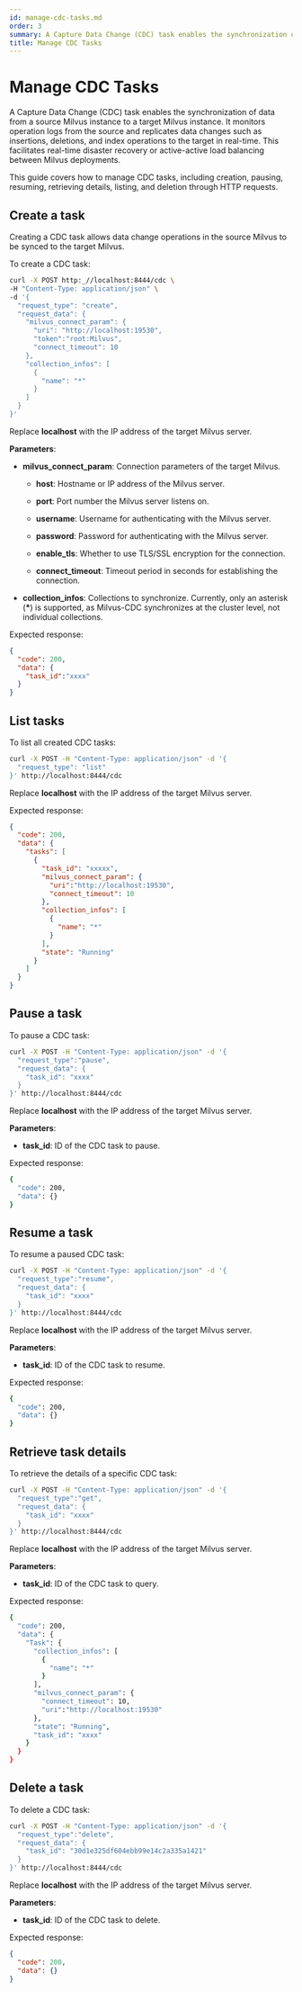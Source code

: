 ```yaml
---
id: manage-cdc-tasks.md
order: 3
summary: A Capture Data Change (CDC) task enables the synchronization of data from a source Milvus instance to a target Milvus instance.
title: Manage CDC Tasks
---
```


# Manage CDC Tasks

A Capture Data Change (CDC) task enables the synchronization of data from a source Milvus instance to a target Milvus instance. It monitors operation logs from the source and replicates data changes such as insertions, deletions, and index operations to the target in real-time. This facilitates real-time disaster recovery or active-active load balancing between Milvus deployments.

This guide covers how to manage CDC tasks, including creation, pausing, resuming, retrieving details, listing, and deletion through HTTP requests.

## Create a task

Creating a CDC task allows data change operations in the source Milvus to be synced to the target Milvus.

To create a CDC task:

```bash
curl -X POST http:_//localhost:8444/cdc \
-H "Content-Type: application/json" \
-d '{
  "request_type": "create",
  "request_data": {
    "milvus_connect_param": {
      "uri": "http://localhost:19530",
      "token":"root:Milvus",
      "connect_timeout": 10
    },
    "collection_infos": [
      {
        "name": "*"
      }
    ]
  }
}'
```

Replace __localhost__ with the IP address of the target Milvus server.

__Parameters__:

- __milvus_connect_param__: Connection parameters of the target Milvus.

    - __host__: Hostname or IP address of the Milvus server.

    - __port__: Port number the Milvus server listens on.

    - __username__: Username for authenticating with the Milvus server.

    - __password__: Password for authenticating with the Milvus server.

    - __enable_tls__: Whether to use TLS/SSL encryption for the connection.

    - __connect_timeout__: Timeout period in seconds for establishing the connection.

- __collection_infos__: Collections to synchronize. Currently, only an asterisk (__*__) is supported, as Milvus-CDC synchronizes at the cluster level, not individual collections.

Expected response:

```json
{
  "code": 200,
  "data": {
    "task_id":"xxxx"
  }
}
```

## List tasks

To list all created CDC tasks:

```bash
curl -X POST -H "Content-Type: application/json" -d '{
  "request_type": "list"
}' http://localhost:8444/cdc
```

Replace __localhost__ with the IP address of the target Milvus server.

Expected response:

```json
{
  "code": 200,
  "data": {
    "tasks": [
      {
        "task_id": "xxxxx",
        "milvus_connect_param": {
          "uri":"http://localhost:19530",
          "connect_timeout": 10
        },
        "collection_infos": [
          {
            "name": "*"
          }
        ],
        "state": "Running"
      }
    ]
  }
}
```

## Pause a task

To pause a CDC task:

```bash
curl -X POST -H "Content-Type: application/json" -d '{
  "request_type":"pause",
  "request_data": {
    "task_id": "xxxx"
  }
}' http://localhost:8444/cdc
```

Replace __localhost__ with the IP address of the target Milvus server.

__Parameters__:

- __task_id__: ID of the CDC task to pause.

Expected response:

```bash
{
  "code": 200,
  "data": {}
}
```

## Resume a task

To resume a paused CDC task:

```bash
curl -X POST -H "Content-Type: application/json" -d '{
  "request_type":"resume",
  "request_data": {
    "task_id": "xxxx"
  }
}' http://localhost:8444/cdc
```

Replace __localhost__ with the IP address of the target Milvus server.

__Parameters__:

- __task_id__: ID of the CDC task to resume.

Expected response:

```bash
{
  "code": 200,
  "data": {}
}
```

## Retrieve task details

To retrieve the details of a specific CDC task:

```bash
curl -X POST -H "Content-Type: application/json" -d '{
  "request_type":"get",
  "request_data": {
    "task_id": "xxxx"
  }
}' http://localhost:8444/cdc
```

Replace __localhost__ with the IP address of the target Milvus server.

__Parameters__:

- __task_id__: ID of the CDC task to query.

Expected response:

```bash
{
  "code": 200,
  "data": {
    "Task": {
      "collection_infos": [
        {
          "name": "*"
        }
      ],
      "milvus_connect_param": {
        "connect_timeout": 10,
        "uri":"http://localhost:19530"
      },
      "state": "Running",
      "task_id": "xxxx"
    }
  }
}
```

## Delete a task

To delete a CDC task:

```bash
curl -X POST -H "Content-Type: application/json" -d '{
  "request_type":"delete",
  "request_data": {
    "task_id": "30d1e325df604ebb99e14c2a335a1421"
  }
}' http://localhost:8444/cdc
```

Replace __localhost__ with the IP address of the target Milvus server.

__Parameters__:

- __task_id__: ID of the CDC task to delete.

Expected response:

```json
{
  "code": 200,
  "data": {}
}
```

